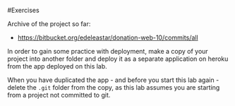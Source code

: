 #Exercises

Archive of the project so far:

- <https://bitbucket.org/edeleastar/donation-web-10/commits/all>

In order to gain some practice with deployment, make a copy of your project into another folder and deploy it as a separate application on heroku from the app deployed on this lab.

When you have duplicated the app - and before you start this lab again - delete the `.git` folder from the copy, as this lab assumes you are starting from a project not committed to git.